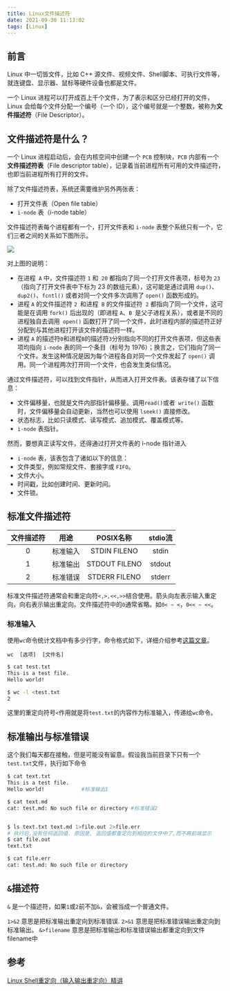 ```yaml
---
title: Linux文件描述符
date: 2021-09-30 11:13:02
tags: [Linux]
---
```


## 前言
Linux 中一切皆文件，比如 C++ 源文件、视频文件、Shell脚本、可执行文件等，就连键盘、显示器、鼠标等硬件设备也都是文件。

一个 Linux 进程可以打开成百上千个文件，为了表示和区分已经打开的文件，Linux 会给每个文件分配一个编号（一个 ID），这个编号就是一个整数，被称为**文件描述符**（File Descriptor）。

## 文件描述符是什么？
一个 Linux 进程启动后，会在内核空间中创建一个 `PCB` 控制块，`PCB` 内部有一个**文件描述符表**（File descriptor table），记录着当前进程所有可用的文件描述符，也即当前进程所有打开的文件。

除了文件描述符表，系统还需要维护另外两张表：
- 打开文件表（Open file table）
- `i-node` 表（i-node table）

文件描述符表每个进程都有一个，打开文件表和 `i-node` 表整个系统只有一个，它们三者之间的关系如下图所示。

![](https://gitee.com/dominic_z/markdown_picbed/raw/master/img/20210930132546.png)

对上图的说明：
- 在进程` A` 中，文件描述符 `1` 和` 20` 都指向了同一个打开文件表项，标号为 `23`（指向了打开文件表中下标为 23 的数组元素），这可能是通过调用 `dup()`、`dup2()`、`fcntl()` 或者对同一个文件多次调用了 `open()` 函数形成的。
- 进程 `A` 的文件描述符 `2 `和进程` B` 的文件描述符` 2` 都指向了同一个文件，这可能是在调用 `fork()` 后出现的（即进程 `A`、`B `是父子进程关系），或者是不同的进程独自去调用` open()` 函数打开了同一个文件，此时进程内部的描述符正好分配到与其他进程打开该文件的描述符一样。
- 进程 `A` 的描述符` 0 `和进程` B `的描述符` 3 `分别指向不同的打开文件表项，但这些表项均指向 `i-node` 表的同一个条目（标号为 1976）；换言之，它们指向了同一个文件。发生这种情况是因为每个进程各自对同一个文件发起了 `open()` 调用。同一个进程两次打开同一个文件，也会发生类似情况。 


通过文件描述符，可以找到文件指针，从而进入打开文件表。该表存储了以下信息：
- 文件偏移量，也就是文件内部指针偏移量。调用` read() `或者` write()` 函数时，文件偏移量会自动更新，当然也可以使用 `lseek()` 直接修改。
- 状态标志，比如只读模式、读写模式、追加模式、覆盖模式等。
- `i-node` 表指针。

然而，要想真正读写文件，还得通过打开文件表的 i-node 指针进入
- `i-node` 表，该表包含了诸如以下的信息：
- 文件类型，例如常规文件、套接字或 `FIFO`。
- 文件大小。
- 时间戳，比如创建时间、更新时间。
- 文件锁。

## 标准文件描述符
| 文件描述符 |用途 |POSIX名称 |stdio流 |
| :----: |:----: |:----: |:----: |
| 0 |标准输入 |STDIN FILENO |stdin |
| 1|标准输出|STDOUT FILENO|stdout|
| 2|标准错误|STDERR FILENO|stderr|

标准文件描述符通常会和重定向符`<,>,<<,>>`结合使用。箭头向左表示输入重定向，向右表示输出重定向。文件描述符中的`0`通常省略。如`0< ~ <`，`0<< ~ <<`。
### 标准输入
使用`wc`命令统计文档中有多少行字，命令格式如下，详细介绍参考[这篇文章](https://dunky-z.github.io/2021/07/30/%E6%AF%8F%E5%A4%A9%E5%AD%A6%E5%91%BD%E4%BB%A4-wc%E7%BB%9F%E8%AE%A1%E6%96%87%E4%BB%B6%E6%9C%89%E5%A4%9A%E5%B0%91%E5%AD%97%E5%A4%9A%E5%B0%91%E8%A1%8C/)。

```
wc  [选项]  [文件名]
```
```bash
$ cat test.txt
This is a test file.
Hello world!

$ wc -l <test.txt
2
```

这里的重定向符号`<`作用就是将`test.txt`的内容作为标准输入，传递给`wc`命令。


## 标准输出与标准错误
这个我们每天都在接触，但是可能没有留意。假设我当前目录下只有一个`test.txt`文件，执行如下命令
```bash
$ cat text.txt
This is a test file.
Hello world!            #标准输出1

$ cat text.md
cat: test.md: No such file or directory #标准错误2


$ ls text.txt text.md 1>file.out 2>file.err 
# 执行后,没有任何返回值. 原因是, 返回值都重定向到相应的文件中了,而不再前端显示 
$ cat file.out 
text.txt 

$ cat file.err 
cat: test.md: No such file or directory
```

## `&`描述符

`&` 是一个描述符，如果`1`或`2`前不加`&`，会被当成一个普通文件。

`1>&2` 意思是把标准输出重定向到标准错误.
`2>&1` 意思是把标准错误输出重定向到标准输出。
`&>filename` 意思是把标准输出和标准错误输出都重定向到文件filename中


## 参考
[Linux Shell重定向（输入输出重定向）精讲](http://c.biancheng.net/view/942.html)


